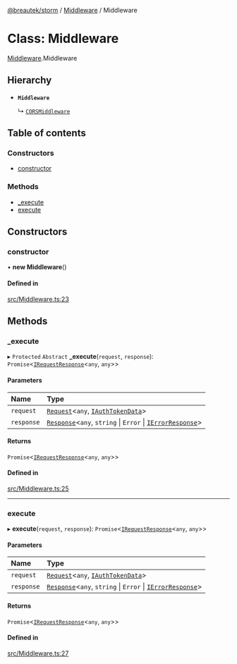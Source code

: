 [@breautek/storm](../README.md) / [Middleware](../modules/Middleware.md) / Middleware

# Class: Middleware

[Middleware](../modules/Middleware.md).Middleware

## Hierarchy

- **`Middleware`**

  ↳ [`CORSMiddleware`](CORSMiddleware.CORSMiddleware-1.md)

## Table of contents

### Constructors

- [constructor](Middleware.Middleware-1.md#constructor)

### Methods

- [\_execute](Middleware.Middleware-1.md#_execute)
- [execute](Middleware.Middleware-1.md#execute)

## Constructors

### constructor

• **new Middleware**()

#### Defined in

[src/Middleware.ts:23](https://github.com/breautek/storm/blob/3449719/src/Middleware.ts#L23)

## Methods

### \_execute

▸ `Protected` `Abstract` **_execute**(`request`, `response`): `Promise`<[`IRequestResponse`](../interfaces/IRequestResponse.IRequestResponse-1.md)<`any`, `any`\>\>

#### Parameters

| Name | Type |
| :------ | :------ |
| `request` | [`Request`](Request.Request-1.md)<`any`, [`IAuthTokenData`](../interfaces/IAuthTokenData.IAuthTokenData-1.md)\> |
| `response` | [`Response`](Response.Response-1.md)<`any`, `string` \| `Error` \| [`IErrorResponse`](../interfaces/StormError.IErrorResponse.md)\> |

#### Returns

`Promise`<[`IRequestResponse`](../interfaces/IRequestResponse.IRequestResponse-1.md)<`any`, `any`\>\>

#### Defined in

[src/Middleware.ts:25](https://github.com/breautek/storm/blob/3449719/src/Middleware.ts#L25)

___

### execute

▸ **execute**(`request`, `response`): `Promise`<[`IRequestResponse`](../interfaces/IRequestResponse.IRequestResponse-1.md)<`any`, `any`\>\>

#### Parameters

| Name | Type |
| :------ | :------ |
| `request` | [`Request`](Request.Request-1.md)<`any`, [`IAuthTokenData`](../interfaces/IAuthTokenData.IAuthTokenData-1.md)\> |
| `response` | [`Response`](Response.Response-1.md)<`any`, `string` \| `Error` \| [`IErrorResponse`](../interfaces/StormError.IErrorResponse.md)\> |

#### Returns

`Promise`<[`IRequestResponse`](../interfaces/IRequestResponse.IRequestResponse-1.md)<`any`, `any`\>\>

#### Defined in

[src/Middleware.ts:27](https://github.com/breautek/storm/blob/3449719/src/Middleware.ts#L27)
